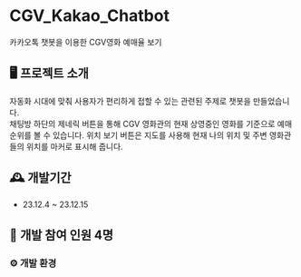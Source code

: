 # CGV_Kakao_Chatbot
카카오톡 챗봇을 이용한 CGV영화 예매율 보기 

## 🖥 프로젝트 소개
자동화 시대에 맞춰 사용자가 편리하게 접할 수 있는 관련된 주제로 챗봇을 만들었습니다. <br/>
채팅방 하단의 제네릭 버튼을 통해 CGV 영화관의 현재 상영중인 영화를 기준으로 예매 순위를 볼 수 있습니다. 위치 보기 버튼은 지도를 사용해 현재 나의 위치 및 주변 영화관들의 위치를 마커로 표시해 줍니다.

## 🕰 개발기간
* 23.12.4 ~ 23.12.15

## 👥 개발 참여 인원 4명

### ⚙ 개발 환경
